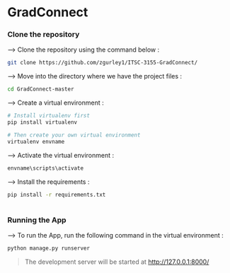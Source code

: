 
# GradConnect
</div>

### Clone the repository

--> Clone the repository using the command below :
```bash
git clone https://github.com/zgurley1/ITSC-3155-GradConnect/

```

--> Move into the directory where we have the project files : 
```bash
cd GradConnect-master

```

--> Create a virtual environment :
```bash
# Install virtualenv first
pip install virtualenv

# Then create your own virtual environment
virtualenv envname

```

--> Activate the virtual environment :
```bash
envname\scripts\activate

```

--> Install the requirements :
```bash
pip install -r requirements.txt

```

#

### Running the App

--> To run the App, run the following command in the virtual environment :
```bash
python manage.py runserver

```

> The development server will be started at http://127.0.0.1:8000/
